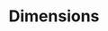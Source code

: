 ---
layout: default
bigquery: https://console.cloud.google.com/bigquery?p=covid-19-dimensions-ai&page=table&d=data&t=publications
contributors: Digital Science, https://www.digital-science.com/
cost: Free for personal, non-commercial use.
description: Dimensions contains more than 100 million publications, ranging from
  articles published in scholarly journals, books and book chapters, to preprints
  and conference proceedings. All publications are contextualized with linked data
  sets, funding, publications, patents, clinical trials, and policy documents. You
  can also view associated categories, funders, institutions, and researcher profiles.
documentation: https://docs.dimensions.ai/bigquery/index.html
last_edit: 04/06/2022, 20:03:29
location: https://www.dimensions.ai/products/free/
maintained_by: Digital Science, https://www.digital-science.com/
schema_fields:
- altmetrics
- associated_publication_doi
- date_online
- categories
- status
- links
- issue
- current_assignee_countries
- associated_publication_id
- funding_jpy
- original_assignee_countries
- filing_status
- external_ids
- book_series_title
- research_org_state_codes
- kind
- funding_usd
- title
- ipcr
- funding_chf
- conference
- resulting_publication_doi
- pmcid
- priority_year
- pages
- abstract
- pmid
- jurisdiction
- citation_string
- start_date
- proceedings_title
- volume
- current_assignee_orgs
- end_date
- current_assignee
- source_id
- funding_nzd
- brief_title
- research_orgs
- date
- original_abstract
- parent_id
- gender
- id
- funding_details
- labels
- citations_count
- editors
- interventions
- repository_name
- research_org_city_names
- isbn
- associated_publication_pmid
- journal_lists
- legal_events
- repository_id
- granted_year
- aliases
- publication_date
- relationships
- family_id
- metrics
- research_org_state_names
- patent_ids
- description
- established
- organisation_details
- authors
- type
- expiration_date
- date_inserted
- family_count
- grant_number
- category_uoa
- publisher
- repository_url
- application_number
- granted_date
- legal_status
- researcher_ids
- funder_org_cities
- phase
- research_org_countries
- date_print
- linkout
- language
- funding_aud
- funder_org_acronyms
- funder_org_state_codes
- foa_number
- funder_org_countries
- registry
- created_date
- filing_year
- funding_gbp
- category_hrcs_rac
- original_assignee
- investigators
- journal
- start_year
- wikipedia_url
- book_title
- clinical_trial_ids
- cpc
- original_assignee_orgs
- category_for
- email_address
- active_years
- embargo_date
- concepts
- category_hra
- assignee_orgs
- acronym
- mesh_headings
- address
- category_bra
- year
- original_title
- funding_eur
- funding_amount
- category_icrp_ct
- priority_date
- conditions
- associated_grant_ids
- date_imported_gbq
- research_org_country_names
- publication_ids
- eisbn
- funder_countries
- open_access_categories
- category_hrcs_hc
- expiration_year
- funder_org
- citations
- supporting_grant_ids
- category_rcdc
- funding_currency
- types
- family_members_ids
- cited_by_ids
- acknowledgements
- funding_cny
- date_normal
- mesh_terms
- open_access_categories_v2
- resulting_publication_ids
- name
- assignee_countries
- date_modified
- acronyms
- category_sdg
- funder_orgs
- arxiv_id
- inventor_names
- research_org_cities
- doi
- funding_cad
- end_year
- subtitles
- filing_date
- associated_publication_arxiv_id
- publication_year
- license
- reference_ids
- category_icrp_cso
shortname: dimensions
tags:
- scholarly literature
- patents
- funding
- clinical trials
- academic profiles
terms_of_use: 'Use of both the Dimensions COVID-19 dataset and full Dimensions dataset
  are subject to the Dimensions Terms of use: https://www.dimensions.ai/policies-terms-legal '
title: Dimensions
uuid: dcff88bd-fe6b-4fdb-8159-809bf9d7bc1c
---